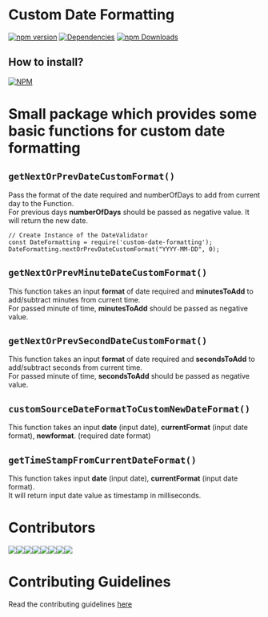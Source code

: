 # Custom Date Formatting
[![npm version](https://badge.fury.io/js/customdateformating.svg)](https://badge.fury.io/js/customdateformating)
[![Dependencies](https://david-dm.org/arshadkazmi42/customd-ate-formating.svg)](https://david-dm.org/arshadkazmi42/custom-date-formating)
[![npm Downloads](https://img.shields.io/npm/dm/customdateformating.svg)](https://www.npmjs.com/package/customdateformating)

## How to install?
[![NPM](https://nodei.co/npm/customdateformating.png)](https://www.npmjs.com/package/customdateformating/)

# Small package which provides some basic functions for custom date formatting
## `getNextOrPrevDateCustomFormat()`
Pass the format of  the date required and numberOfDays to add from current day to the Function.<br>
For previous days <b>numberOfDays</b> should be passed as negative value. It will return the new date.<br>
```
// Create Instance of the DateValidator
const DateFormatting = require('custom-date-formatting');
DateFormatting.nextOrPrevDateCustomFormat("YYYY-MM-DD", 0);
```

## `getNextOrPrevMinuteDateCustomFormat()`
This function takes an input <b>format</b> of date required and <b>minutesToAdd</b> to add/subtract minutes from current time. <br> For passed minute of time, <b>minutesToAdd</b> should be passed as negative value.<br>

## `getNextOrPrevSecondDateCustomFormat()`
This function takes an input <b>format</b> of date required and <b>secondsToAdd</b> to add/subtract seconds from current time.<br>For passed minute of time, <b>secondsToAdd</b> should be passed as negative value.<br>

## `customSourceDateFormatToCustomNewDateFormat()`
This function takes an input <b>date</b> (input date), <b>currentFormat</b> (input date format), <b>newformat</b>. (required date format)<br>

## `getTimeStampFromCurrentDateFormat()`
This function takes input <b>date</b> (input date), <b>currentFormat</b> (input date format).<br>
It will return input date value as timestamp in milliseconds.<br>

# Contributors
[![](https://sourcerer.io/fame/arshadkazmi42/arshadkazmi42/custom-date-formatting/images/0)](https://sourcerer.io/fame/arshadkazmi42/arshadkazmi42/custom-date-formatting/links/0)[![](https://sourcerer.io/fame/arshadkazmi42/arshadkazmi42/custom-date-formatting/images/1)](https://sourcerer.io/fame/arshadkazmi42/arshadkazmi42/custom-date-formatting/links/1)[![](https://sourcerer.io/fame/arshadkazmi42/arshadkazmi42/custom-date-formatting/images/2)](https://sourcerer.io/fame/arshadkazmi42/arshadkazmi42/custom-date-formatting/links/2)[![](https://sourcerer.io/fame/arshadkazmi42/arshadkazmi42/custom-date-formatting/images/3)](https://sourcerer.io/fame/arshadkazmi42/arshadkazmi42/custom-date-formatting/links/3)[![](https://sourcerer.io/fame/arshadkazmi42/arshadkazmi42/custom-date-formatting/images/4)](https://sourcerer.io/fame/arshadkazmi42/arshadkazmi42/custom-date-formatting/links/4)[![](https://sourcerer.io/fame/arshadkazmi42/arshadkazmi42/custom-date-formatting/images/5)](https://sourcerer.io/fame/arshadkazmi42/arshadkazmi42/custom-date-formatting/links/5)[![](https://sourcerer.io/fame/arshadkazmi42/arshadkazmi42/custom-date-formatting/images/6)](https://sourcerer.io/fame/arshadkazmi42/arshadkazmi42/custom-date-formatting/links/6)[![](https://sourcerer.io/fame/arshadkazmi42/arshadkazmi42/custom-date-formatting/images/7)](https://sourcerer.io/fame/arshadkazmi42/arshadkazmi42/custom-date-formatting/links/7)<br>

# Contributing Guidelines
Read the contributing guidelines [here](https://github.com/arshadkazmi42/ak-logger/blob/master/CONTRIBUTING.md)


